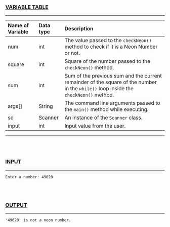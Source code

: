 ### <u>VARIABLE TABLE</u>
---
| Name of Variable | Data type | Description
|:---              |:---       |:---
|num               |int        |The value passed to the `checkNeon()` method to check if it is a Neon Number or not.
|square            |int        |Square of the number passed to the `checkNeon()` method.
|sum               |int        |Sum of the previous sum and the current remainder of the square of the number in the `while()` loop inside the `checkNeon()` method.
|args[]            |String     |The command line arguments passed to the `main()` method while executing.
|sc                |Scanner    |An instance of the `Scanner` class.
|input             |int        |Input value from the user.
---
<br></br>
### <u>INPUT</u>
---
```
Enter a number: 49620
```
<br></br>
### <u>OUTPUT</u>
---
```
'49620' is not a neon number.
```
